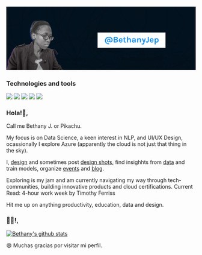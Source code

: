 

<!--
**BethanyJep/BethanyJep** is a ✨ _special_ ✨ repository because its `README.md` (this file) appears on your GitHub profile.
[![Top Langs](https://github-readme-stats.vercel.app/api/top-langs/?username=BethanyJep)](https://github.com/anuraghazra/github-readme-stats)
[![Bethany's github stats](https://github-readme-stats.vercel.app/api?username=bethanyjep)](https://github.com/anuraghazra/github-readme-stats)
Here are some ideas to get you started:
![](https://img.shields.io/badge/Code-JavaScript-informational?style=flat&logo=<LOGO_NAME>&logoColor=white&color=2bbc8a)
[![Top Langs](https://github-readme-stats.vercel.app/api/top-langs/?username=BethanyJep)](https://github.com/anuraghazra/github-readme-stats)
-->
[![Header](https://github.com/BethanyJep/100DaysOfDesign/blob/master/github-header-final.png "Header")](https://bethanyjep.live/)

### Technologies and tools
![](https://img.shields.io/badge/Code-Python-informational?style=flat&logo=<LOGO_NAME>&logoColor=white&color=2bbc8a)
![](https://img.shields.io/badge/Editor-VSCode-informational?style=flat&logo=<LOGO_NAME>&logoColor=white&color=2bbc8a)
![](https://img.shields.io/badge/CLoud-Azure-informational?style=flat&logo=<LOGO_NAME>&logoColor=white&color=2bbc8a)
![](https://img.shields.io/badge/Design-Figma-informational?style=flat&logo=<LOGO_NAME>&logoColor=white&color=2bbc8a)
![](https://img.shields.io/badge/Design-Photoshop-informational?style=flat&logo=<LOGO_NAME>&logoColor=white&color=2bbc8a)

### Hola!👋, 
Call me Bethany J. or Pikachu. 

My focus is on Data Science, a keen interest in NLP, and UI/UX Design, ocassionally I explore Azure (apparently the cloud is not just that thing in the sky). 

I, [design](https://www.behance.net/BethanyJep) and sometimes post [design shots](https://dribbble.com/InnCreate), find insighhts from [data](https://github.com/BethanyJep) and train models, organize [events](https://www.meetup.com/MS-Ambassadors-KE/) and [blog](https://bethanyjep.live/).

Exploring is my jam and am currently navigating my way through tech-communities, building innovative products and cloud certifications.
Current Read: 4-hour work week by Timothy Ferriss

Hit me up on anything productivity, education, data and design.

### 👩‍💻!, 

[![Bethany's github stats](https://github-readme-stats.vercel.app/api?username=bethanyjep)](https://github.com/anuraghazra/github-readme-stats)


😄 Muchas gracias por visitar mi perfil. 







